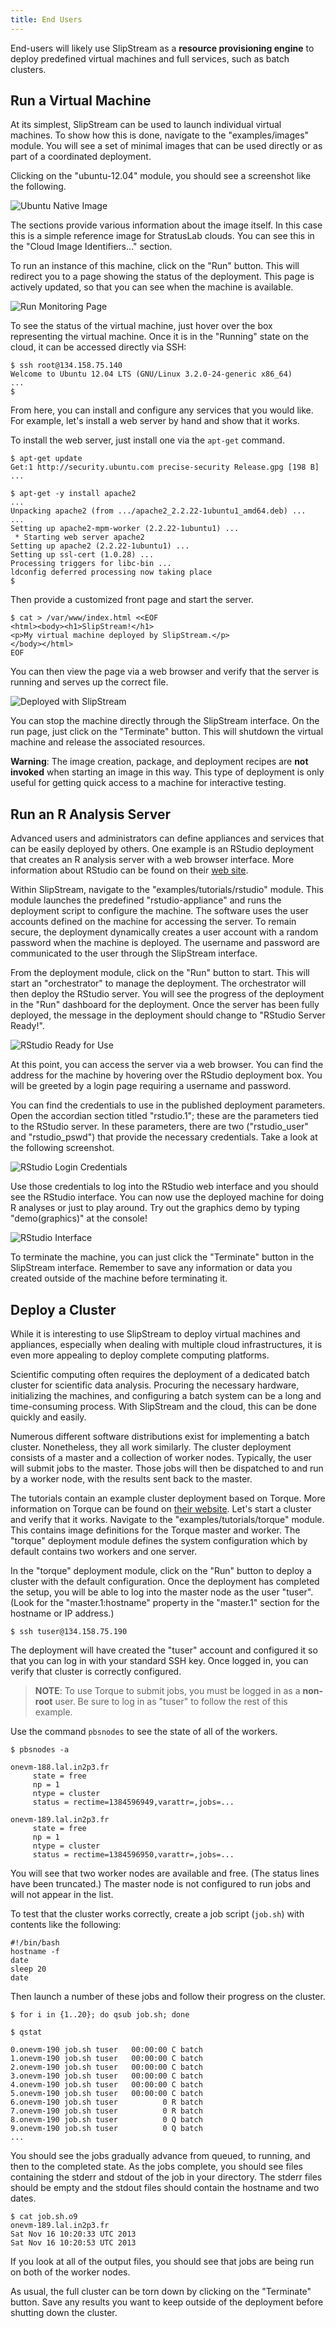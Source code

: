 ```yaml
---
title: End Users
---
```


End-users will likely use SlipStream as a **resource provisioning
engine** to deploy predefined virtual machines and full services, such
as batch clusters.

## Run a Virtual Machine

At its simplest, SlipStream can be used to launch individual virtual
machines.  To show how this is done, navigate to the
"examples/images" module.  You will see a set of minimal images that
can be used directly or as part of a coordinated deployment.

Clicking on the "ubuntu-12.04" module, you should see a screenshot
like the following.

![Ubuntu Native Image](images/screenshot-ubuntu.png)

The sections provide various information about the image itself.  In
this case this is a simple reference image for StratusLab clouds.  You
can see this in the "Cloud Image Identifiers..." section.

To run an instance of this machine, click on the "Run" button.  This
will redirect you to a page showing the status of the deployment.
This page is actively updated, so that you can see when the machine is
available.

![Run Monitoring Page](images/screenshot-run-ubuntu.png)

To see the status of the virtual machine, just hover over the box
representing the virtual machine.  Once it is in the "Running" state
on the cloud, it can be accessed directly via SSH:

    $ ssh root@134.158.75.140
    Welcome to Ubuntu 12.04 LTS (GNU/Linux 3.2.0-24-generic x86_64)
    ...
    $

From here, you can install and configure any services that you would
like.  For example, let's install a web server by hand and show that
it works.

To install the web server, just install one via the `apt-get`
command. 

    $ apt-get update
    Get:1 http://security.ubuntu.com precise-security Release.gpg [198 B]
    ...

    $ apt-get -y install apache2
    ...
    Unpacking apache2 (from .../apache2_2.2.22-1ubuntu1_amd64.deb) ...
    ...
    Setting up apache2-mpm-worker (2.2.22-1ubuntu1) ...
     * Starting web server apache2
    Setting up apache2 (2.2.22-1ubuntu1) ...
    Setting up ssl-cert (1.0.28) ...
    Processing triggers for libc-bin ...
    ldconfig deferred processing now taking place
    $ 

Then provide a customized front page and start the server.

    $ cat > /var/www/index.html <<EOF
    <html><body><h1>SlipStream!</h1>
    <p>My virtual machine deployed by SlipStream.</p>
    </body></html>
    EOF

You can then view the page via a web browser and verify that the
server is running and serves up the correct file.

![Deployed with SlipStream](images/screenshot-ubuntu-web.png)

You can stop the machine directly through the SlipStream interface.
On the run page, just click on the "Terminate" button.  This will
shutdown the virtual machine and release the associated resources.

**Warning**: The image creation, package, and deployment recipes are
**not invoked** when starting an image in this way.  This type of
deployment is only useful for getting quick access to a machine for
interactive testing.

## Run an R Analysis Server

Advanced users and administrators can define appliances and services
that can be easily deployed by others.  One example is an RStudio
deployment that creates an R analysis server with a web browser
interface.  More information about RStudio can be found on their [web
site][rstudio].

Within SlipStream, navigate to the "examples/tutorials/rstudio"
module.  This module launches the predefined "rstudio-appliance" and
runs the deployment script to configure the machine.  The software
uses the user accounts defined on the machine for accessing the
server.  To remain secure, the deployment dynamically creates a user
account with a random password when the machine is deployed.  The
username and password are communicated to the user through the
SlipStream interface.

From the deployment module, click on the "Run" button to start.  This
will start an "orchestrator" to manage the deployment. The
orchestrator will then deploy the RStudio server.  You will see the
progress of the deployment in the "Run" dashboard for the deployment.
Once the server has been fully deployed, the message in the deployment
should change to "RStudio Server Ready!".

![RStudio Ready for Use](images/screenshot-rstudio-ready.png)

At this point, you can access the server via a web browser.  You can
find the address for the machine by hovering over the RStudio
deployment box.  You will be greeted by a login page requiring a
username and password.

You can find the credentials to use in the published deployment
parameters.  Open the accordian section titled "rstudio.1"; these are
the parameters tied to the RStudio server.  In these parameters, there
are two ("rstudio_user" and "rstudio_pswd") that provide the
necessary credentials.  Take a look at the following screenshot.

![RStudio Login Credentials](images/screenshot-rstudio-parameters.png)

Use those credentials to log into the RStudio web interface and you
should see the RStudio interface.  You can now use the deployed
machine for doing R analyses or just to play around.  Try out the
graphics demo by typing "demo(graphics)" at the console!

![RStudio Interface](images/screenshot-rstudio-interface.png)

To terminate the machine, you can just click the "Terminate" button in
the SlipStream interface.  Remember to save any information or data
you created outside of the machine before terminating it.


## Deploy a Cluster

While it is interesting to use SlipStream to deploy virtual machines
and appliances, especially when dealing with multiple cloud
infrastructures, it is even more appealing to deploy complete
computing platforms.

Scientific computing often requires the deployment of a dedicated
batch cluster for scientific data analysis.  Procuring the necessary
hardware, initializing the machines, and configuring a batch system
can be a long and time-consuming process.  With SlipStream and the
cloud, this can be done quickly and easily. 

Numerous different software distributions exist for implementing a
batch cluster.  Nonetheless, they all work similarly.  The cluster
deployment consists of a master and a collection of worker nodes.
Typically, the user will submit jobs to the master.  Those jobs will
then be dispatched to and run by a worker node, with the results sent
back to the master.

The tutorials contain an example cluster deployment based on Torque.
More information on Torque can be found on [their website][torque].
Let's start a cluster and verify that it works.  Navigate to the
"examples/tutorials/torque" module.  This contains image definitions
for the Torque master and worker.  The "torque" deployment module
defines the system configuration which by default contains two workers
and one server.

In the "torque" deployment module, click on the "Run" button to deploy
a cluster with the default configuration.  Once the deployment has
completed the setup, you will be able to log into the master node as
the user "tuser".  (Look for the "master.1:hostname" property in the
"master.1" section for the hostname or IP address.)

    $ ssh tuser@134.158.75.190

The deployment will have created the "tuser" account and configured it
so that you can log in with your standard SSH key.  Once logged in,
you can verify that cluster is correctly configured.

> **NOTE**: To use Torque to submit jobs, you must be logged in as a
> **non-root** user.  Be sure to log in as "tuser" to follow the rest
> of this example.

Use the command `pbsnodes` to see the state of all of the workers.  

    $ pbsnodes -a

    onevm-188.lal.in2p3.fr
         state = free
         np = 1
         ntype = cluster
         status = rectime=1384596949,varattr=,jobs=...

    onevm-189.lal.in2p3.fr
         state = free
         np = 1
         ntype = cluster
         status = rectime=1384596950,varattr=,jobs=...

You will see that two worker nodes are available and free.  (The
status lines have been truncated.)  The master node is not configured
to run jobs and will not appear in the list.

To test that the cluster works correctly, create a job script
(`job.sh`) with contents like the following:

    #!/bin/bash
    hostname -f
    date
    sleep 20
    date

Then launch a number of these jobs and follow their progress on the
cluster. 

    $ for i in {1..20}; do qsub job.sh; done
    
    $ qstat

    0.onevm-190 job.sh tuser   00:00:00 C batch          
    1.onevm-190 job.sh tuser   00:00:00 C batch          
    2.onevm-190 job.sh tuser   00:00:00 C batch          
    3.onevm-190 job.sh tuser   00:00:00 C batch          
    4.onevm-190 job.sh tuser   00:00:00 C batch          
    5.onevm-190 job.sh tuser   00:00:00 C batch          
    6.onevm-190 job.sh tuser          0 R batch          
    7.onevm-190 job.sh tuser          0 R batch          
    8.onevm-190 job.sh tuser          0 Q batch          
    9.onevm-190 job.sh tuser          0 Q batch
    ...

You should see the jobs gradually advance from queued, to running, and
then to the completed state.  As the jobs complete, you should see
files containing the stderr and stdout of the job in your directory.
The stderr files should be empty and the stdout files should contain
the hostname and two dates. 

    $ cat job.sh.o9
    onevm-189.lal.in2p3.fr
    Sat Nov 16 10:20:33 UTC 2013
    Sat Nov 16 10:20:53 UTC 2013

If you look at all of the output files, you should see that jobs are
being run on both of the worker nodes.

As usual, the full cluster can be torn down by clicking on the
"Terminate" button.  Save any results you want to keep outside of the
deployment before shutting down the cluster.


[rstudio]: http://www.rstudio.com
[torque]: http://www.adaptivecomputing.com/products/open-source/torque/
